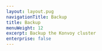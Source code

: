```yaml
---
layout: layout.pug
navigationTitle: Backup
title: Backup
menuWeight: 12
excerpt: Backup the Konvoy cluster
enterprise: false
---
```

